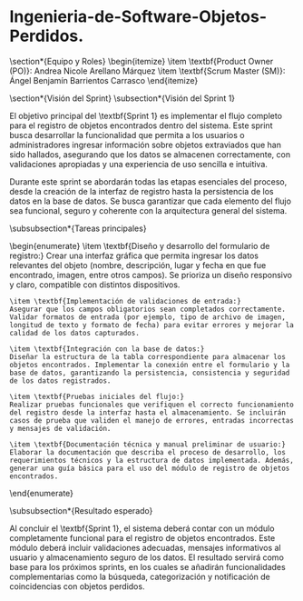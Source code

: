 # Ingenieria-de-Software-Objetos-Perdidos.


\section*{Equipo y Roles}
\begin{itemize}
  \item \textbf{Product Owner (PO)}: Andrea Nicole Arellano Márquez
  \item \textbf{Scrum Master (SM)}: Ángel Benjamín Barrientos Carrasco
\end{itemize}

\section*{Visión del Sprint}
\subsection*{Visión del Sprint 1}

El objetivo principal del \textbf{Sprint 1} es implementar el flujo completo para el registro de objetos encontrados dentro del sistema. Este sprint busca desarrollar la funcionalidad que permita a los usuarios o administradores ingresar información sobre objetos extraviados que han sido hallados, asegurando que los datos se almacenen correctamente, con validaciones apropiadas y una experiencia de uso sencilla e intuitiva.

Durante este sprint se abordarán todas las etapas esenciales del proceso, desde la creación de la interfaz de registro hasta la persistencia de los datos en la base de datos. Se busca garantizar que cada elemento del flujo sea funcional, seguro y coherente con la arquitectura general del sistema.

\subsubsection*{Tareas principales}

\begin{enumerate}
    \item \textbf{Diseño y desarrollo del formulario de registro:} 
    Crear una interfaz gráfica que permita ingresar los datos relevantes del objeto (nombre, descripción, lugar y fecha en que fue encontrado, imagen, entre otros campos). Se prioriza un diseño responsivo y claro, compatible con distintos dispositivos.

    \item \textbf{Implementación de validaciones de entrada:}
    Asegurar que los campos obligatorios sean completados correctamente. Validar formatos de entrada (por ejemplo, tipo de archivo de imagen, longitud de texto y formato de fecha) para evitar errores y mejorar la calidad de los datos capturados.

    \item \textbf{Integración con la base de datos:}
    Diseñar la estructura de la tabla correspondiente para almacenar los objetos encontrados. Implementar la conexión entre el formulario y la base de datos, garantizando la persistencia, consistencia y seguridad de los datos registrados.

    \item \textbf{Pruebas iniciales del flujo:}
    Realizar pruebas funcionales que verifiquen el correcto funcionamiento del registro desde la interfaz hasta el almacenamiento. Se incluirán casos de prueba que validen el manejo de errores, entradas incorrectas y mensajes de validación.

    \item \textbf{Documentación técnica y manual preliminar de usuario:}
    Elaborar la documentación que describa el proceso de desarrollo, los requerimientos técnicos y la estructura de datos implementada. Además, generar una guía básica para el uso del módulo de registro de objetos encontrados.
\end{enumerate}

\subsubsection*{Resultado esperado}

Al concluir el \textbf{Sprint 1}, el sistema deberá contar con un módulo completamente funcional para el registro de objetos encontrados. Este módulo deberá incluir validaciones adecuadas, mensajes informativos al usuario y almacenamiento seguro de los datos. El resultado servirá como base para los próximos sprints, en los cuales se añadirán funcionalidades complementarias como la búsqueda, categorización y notificación de coincidencias con objetos perdidos.
